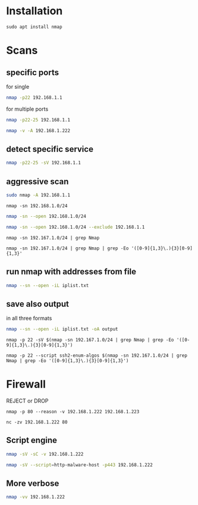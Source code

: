 # Installation
```
sudo apt install nmap
```
# Scans
## specific ports
for single
```bash
nmap -p22 192.168.1.1
```
for multiple ports
```bash
nmap -p22-25 192.168.1.1
```

```bash
nmap -v -A 192.168.1.222
```
## detect specific service
```bash
nmap -p22-25 -sV 192.168.1.1
```
## aggressive scan
```bash
sudo nmap -A 192.168.1.1
```
```
nmap -sn 192.168.1.0/24
```
```bash
nmap -sn --open 192.168.1.0/24
```
```bash
nmap -sn --open 192.168.1.0/24 --exclude 192.168.1.1
```
```
nmap -sn 192.167.1.0/24 | grep Nmap
```

```
nmap -sn 192.167.1.0/24 | grep Nmap | grep -Eo '([0-9]{1,3}\.){3}[0-9]{1,3}'
```
## run nmap with addresses from file
```bash
nmap --sn --open -iL iplist.txt
```

## save also output
in all three formats
```bash
nmap --sn --open -iL iplist.txt -oA output
```

```
nmap -p 22 -sV $(nmap -sn 192.167.1.0/24 | grep Nmap | grep -Eo '([0-9]{1,3}\.){3}[0-9]{1,3}')
```

```
nmap -p 22 --script ssh2-enum-algos $(nmap -sn 192.167.1.0/24 | grep Nmap | grep -Eo '([0-9]{1,3}\.){3}[0-9]{1,3}')
```
# Firewall
REJECT or DROP

```
nmap -p 80 --reason -v 192.168.1.222 192.168.1.223
```

```
nc -zv 192.168.1.222 80
```

## Script engine

```bash
nmap -sV -sC -v 192.168.1.222
```
```bash
nmap -sV --script=http-malware-host -p443 192.168.1.222
```

## More verbose
```bash
nmap -vv 192.168.1.222
```